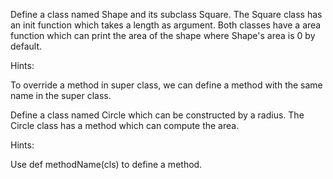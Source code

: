 Define a class named Shape and its subclass Square. The Square class has an init function which takes a length as argument. Both classes have a area function which can print the area of the shape where Shape's area is 0 by default.

Hints:

To override a method in super class, we can define a method with the same name in the super class.

Define a class named Circle which can be constructed by a radius. The Circle class has a method which can compute the area.

Hints:

Use def methodName(cls) to define a method.
